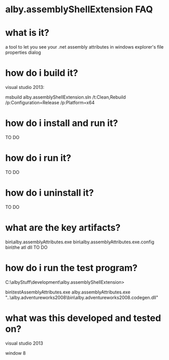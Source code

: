 # alby.assemblyShellExtension FAQ

# what is it?

a tool to let you see your .net assembly attributes in windows explorer's file properties dialog


# how do i build it?

visual studio 2013:

msbuild alby.assemblyShellExtension.sln /t:Clean,Rebuild /p:Configuration=Release /p:Platform=x64



# how do i install and run it?

TO DO

# how do i run it?

TO DO

# how do i uninstall it?

TO DO

# what are the key artifacts?

bin\alby.assemblyAttributes.exe
bin\alby.assemblyAttributes.exe.config
bin\the atl dll TO DO


# how do i run the test program?

C:\albyStuff\development\alby.assemblyShellExtension>

bin\testAssemblyAttributes.exe alby.assemblyAttributes.exe "..\alby.adventureworks2008\bin\alby.adventureworks2008.codegen.dll"


# what was this developed and tested on?

visual studio 2013

window 8
